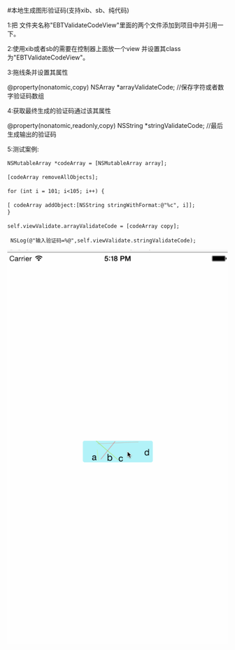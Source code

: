 #本地生成图形验证码(支持xib、sb、纯代码)

1:把 文件夹名称"EBTValidateCodeView"里面的两个文件添加到项目中并引用一下。

2:使用xib或者sb的需要在控制器上面放一个view 并设置其class为"EBTValidateCodeView"。

3:拖线条并设置其属性

@property(nonatomic,copy) NSArray *arrayValidateCode; //保存字符或者数字验证码数组

4:获取最终生成的验证码通过该其属性

@property(nonatomic,readonly,copy) NSString *stringValidateCode; //最后生成输出的验证码

5:测试案例:

    NSMutableArray *codeArray = [NSMutableArray array];
    
    [codeArray removeAllObjects];
    
    for (int i = 101; i<105; i++) {
        
    [ codeArray addObject:[NSString stringWithFormat:@"%c", i]];
    }
    
    self.viewValidate.arrayValidateCode = [codeArray copy];
    
     NSLog(@"输入验证码=%@",self.viewValidate.stringValidateCode);





![Image](https://github.com/KBvsMJ/EBTValidateCodeViewDemo/blob/master/demogif/3.gif)

